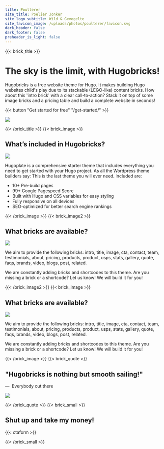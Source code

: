 ```yaml
---
title: Poulterer
site_title: Poelier Jonker
site_logo_subtitle: Wild & Gevogelte 
site_favicon_image: /uploads/photos/poulterer/favicon.svg
dark_header: false
dark_footer: false
preheader_is_light: false
---
```

{{< brick_title >}}
# The sky is the limit, with Hugobricks!

Hugobricks is a free website theme for Hugo. It makes building Hugo websites child's play due to its stackable (LEGO-like) content bricks. How about this 'intro brick' with a clear call-to-action? Stack it on top of some image bricks and a pricing table and build a complete website in seconds!

{{< button "Get started for free" "/get-started/" >}}

![](/uploads/photos/poulterer/1.jpg)

{{< /brick_title >}}
{{< brick_image >}}

## What’s included in Hugobricks?

![](/uploads/photos/poulterer/15.jpg)

Hugoplate is a comprehensive starter theme that includes everything you need to get started with your Hugo project. As all the Wordpress theme builders say: This is the last theme you will ever need. Included are:

- 10+ Pre-build pages
- 99+ Google Pagespeed Score
- Built with Hugo and CSS variables for easy styling
- Fully responsive on all devices
- SEO-optimized for better search engine rankings

{{< /brick_image >}}
{{< brick_image2 >}}

## What bricks are available?

![](/uploads/photos/poulterer/4.jpg)

We aim to provide the following bricks: intro, title, image, cta, contact, team, testimonials, about, pricing, products, product, usps, stats, gallery, quote, faqs, brands, video, blogs, post, related.

We are constantly adding bricks and shortcodes to this theme. Are you missing a brick or a shortcode? Let us know! We will build it for you!

{{< /brick_image2 >}}
{{< brick_image >}}

## What bricks are available?

![](/uploads/photos/poulterer/5.jpg)

We aim to provide the following bricks: intro, title, image, cta, contact, team, testimonials, about, pricing, products, product, usps, stats, gallery, quote, faqs, brands, video, blogs, post, related.

We are constantly adding bricks and shortcodes to this theme. Are you missing a brick or a shortcode? Let us know! We will build it for you!

{{< /brick_image >}}
{{< brick_quote >}}

## "Hugobricks is nothing but smooth sailing!"
— &nbsp;Everybody out there

![](/uploads/photos/poulterer/1.jpg)

{{< /brick_quote >}}
{{< brick_small >}}

## Shut up and take my money!

{{< ctaform >}}

{{< /brick_small >}}
